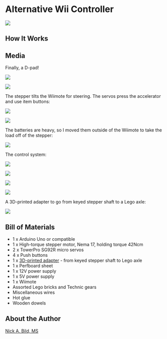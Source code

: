 # Alternative Wii Controller

![](https://raw.githubusercontent.com/nickbild/alt_wii_controller/main/media/playing_1.png)

## How It Works

## Media

Finally, a D-pad!

![](https://raw.githubusercontent.com/nickbild/alt_wii_controller/main/media/playing_2.png)

![](https://raw.githubusercontent.com/nickbild/alt_wii_controller/main/media/rear_sm.jpg)

The stepper tilts the Wiimote for steering. The servos press the accelerator and use item buttons:

![](https://raw.githubusercontent.com/nickbild/alt_wii_controller/main/media/rear_close_sm.jpg)

![](https://raw.githubusercontent.com/nickbild/alt_wii_controller/main/media/top_sm.jpg)

The batteries are heavy, so I moved them outside of the Wiimote to take the load off of the stepper:

![](https://raw.githubusercontent.com/nickbild/alt_wii_controller/main/media/front_sm.jpg)

The control system:

![](https://raw.githubusercontent.com/nickbild/alt_wii_controller/main/media/circuit_sm.jpg)

![](https://raw.githubusercontent.com/nickbild/alt_wii_controller/main/media/left_sm.jpg)

![](https://raw.githubusercontent.com/nickbild/alt_wii_controller/main/media/right_sm.jpg)

![](https://raw.githubusercontent.com/nickbild/alt_wii_controller/main/media/controller_sm.jpg)

A 3D-printed adapter to go from keyed stepper shaft to a Lego axle:

![](https://raw.githubusercontent.com/nickbild/alt_wii_controller/main/media/adapter_sm.jpg)

## Bill of Materials

- 1 x Arduino Uno or compatible
- 1 x High-torque stepper motor, Nema 17, holding torque 42Ncm
- 2 x TowerPro SG92R micro servos
- 4 x Push buttons
- 1 x [3D-printed adapter](https://github.com/nickbild/alt_wii_controller/blob/main/stepper_to_lego.stl) - from keyed stepper shaft to Lego axle
- 1 x Perfboard sheet
- 1 x 12V power supply
- 1 x 5V power supply
- 1 x Wiimote
- Assorted Lego bricks and Technic gears
- Miscellaneous wires
- Hot glue
- Wooden dowels

## About the Author

[Nick A. Bild, MS](https://nickbild79.firebaseapp.com/#!/)
